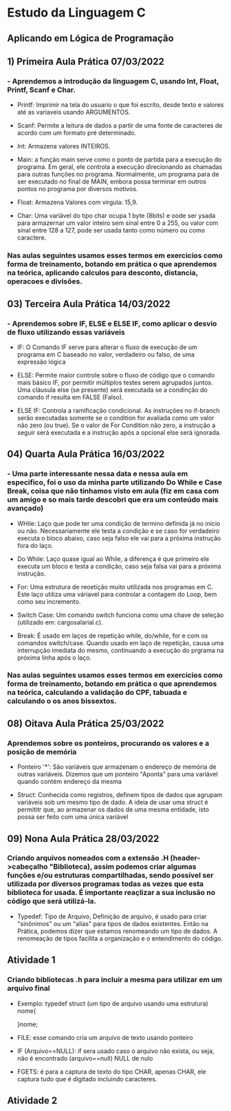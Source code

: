 # Estudo da Linguagem C
## Aplicando em Lógica de Programação


## 1) Primeira Aula Prática 07/03/2022
### - Aprendemos a introdução da linguagem C, usando Int, Float, Printf, Scanf e Char.
- Printf: Imprimir na tela do usuario o que foi escrito, desde texto e valores até as variaveis usando ARGUMENTOS.

- Scanf: Permite a leitura de dados a partir de uma fonte de caracteres de acordo com um formato pré determinado.

- Int: Armazena valores INTEIROS.

- Main: a função main serve como o ponto de partida para a execução do programa. Em geral, ele controla a execução direcionando as chamadas para outras funções no programa. Normalmente, um programa para de ser executado no final de MAIN, embora possa terminar em outros pontos no programa por diversos motivos.

- Float: Armazena Valores com vírgula: 15,9.

- Char: Uma variável do tipo char ocupa 1 byte (8bits) e oode ser ysada para armazernar um valor inteiro sem sinal entre 0 a 255, ou valor com sinal entre 128 a 127, pode ser usada tanto como número ou como caractere.

### Nas aulas seguintes usamos esses termos em exercicios como forma de treinamento, botando em prática o que aprendemos na teórica, aplicando calculos para desconto, distancia, operacoes e divisões.

## 03) Terceira Aula Prática 14/03/2022
### - Aprendemos sobre IF, ELSE e ELSE IF, como aplicar o desvio de fluxo utilizando essas variáveis

- IF: O Comando IF serve para alterar o fluxo de execução de um programa em C baseado no valor, verdadeiro ou falso, de uma expressão lógica

- ELSE: Permite maior controle sobre o fluxo de código que o comando mais básico IF, por permitir múltiplos testes serem agrupados juntos. Uma cláusula else (se presente) será executada se a condinção do comando if resulta em FALSE (Falso).

- ELSE IF: Controla a ramificação condicional. As instruções no if-branch serão executadas somente se o condition for avaliada como um valor não zero (ou true). Se o valor de For Condition não zero, a instrução a seguir será executada e a instrução após a opcional else será ignorada.


## 04) Quarta Aula Prática 16/03/2022
### - Uma parte interessante nessa data e nessa aula em especifico, foi o uso da minha parte utilizando Do While e Case Break, coisa que não tinhamos visto em aula (fiz em casa com um amigo e so mais tarde descobri que era um conteúdo mais avançado)

- WHile: Laço que pode ter uma condição de termino definida já no início ou não. Necessariamente ele testa a condição e se caso for verdadeiro executa o bloco abaixo, caso seja falso ele
vai para a próxima instrução fora do laço.

- Do While: Laço quase igual ao While, a diferença é que primeiro
ele executa um bloco e testa a condição, caso seja falsa vai para a próxima instrução.

- For: Uma estrutura de reoetição muito utilizada nos programas em C. Este laço utiliza uma váriavel para controlar a contagem do Loop, bem como seu incremento.

- Switch Case: Um comando switch funciona como uma chave de seleção (utilizado em: cargosalarial.c).

- Break: É usado em laços de repetição while, do/while, for e com os comandos switch/case. Quando usado em laço de repetição, causa uma interrupção imediata do mesmo, continuando a execução do prgrama na próxima linha após o laço.

### Nas aulas seguintes usamos esses termos em exercicios como forma de treinamento, botando em prática o que aprendemos na teórica, calculando a validação do CPF, tabuada e calculando o os anos bissextos.

## 08) Oitava Aula Prática 25/03/2022
### Aprendemos sobre os ponteiros, procurando os valores e a posição de memória

- Ponteiro '*':  São variáveis que armazenam o endereço de memória de outras variáveis. Dizemos que um ponteiro "Aponta" para uma variável quando contém endereço da mesma

- Struct: Conhecida como registros, definem tipos de dados que agrupam variáveis sob um mesmo tipo de dado. A ideia de usar uma struct é permititr que, ao armazenar os dados de uma mesma entidade, isto possa ser feito com uma única variável

## 09) Nona Aula Prática 28/03/2022
### Criando arquivos nomeados com a extensão .H (header->cabeçalho "Biblioteca), assim podemos criar algumas funções e/ou estruturas compartilhadas, sendo possível ser utilizada por diversos programas todas as vezes que esta biblioteca for usada. É importante reaçlizar a sua inclusão no código que será utilizá-la.

- Typedef: Tipo de Arquivo, Definição de arquivo, é usado para criar "sinônimos" ou um "alias" para tipos de dados existentes. Então na Prática, podemos dizer que estamos renomeando um tipo de dados. A renomeação de tipos facilita a organização e o entendimento do código.

## Atividade 1
### Criando bibliotecas .h para incluir a mesma para utilizar em um arquivo final

- Exemplo: typedef struct (um tipo de arquivo usando uma estrutura) nome{
        
    }nome;

- FILE: esse comando cria um arquivo de texto usando ponteiro
- IF (Arquivo==NULL):  if sera usado caso o arquivo não exista, ou seja, não é encontrado (arquivo==null) NULL de nulo

- FGETS: é para a captura de texto do tipo CHAR, apenas CHAR, ele captura tudo que é digitado incluindo caracteres.


## Atividade 2
